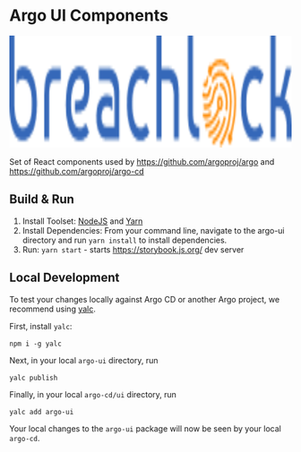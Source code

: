# Argo UI Components

<img src="https://github.com/argoproj/argo-ui/blob/master/src/assets/images/logo.png?raw=true" alt="Argo Image" height="200px">

Set of React components used by https://github.com/argoproj/argo and https://github.com/argoproj/argo-cd

## Build & Run

1. Install Toolset: [NodeJS](https://nodejs.org/en/download/) and [Yarn](https://yarnpkg.com)
1. Install Dependencies: From your command line, navigate to the argo-ui directory and run `yarn install` to install dependencies.
1. Run: `yarn start` - starts https://storybook.js.org/ dev server

## Local Development

To test your changes locally against Argo CD or another Argo project, we recommend using [yalc](https://github.com/wclr/yalc).

First, install `yalc`:

```
npm i -g yalc
```

Next, in your local `argo-ui` directory, run

```
yalc publish
```

Finally, in your local `argo-cd/ui` directory, run

```
yalc add argo-ui
```

Your local changes to the `argo-ui` package will now be seen by your local `argo-cd`.
